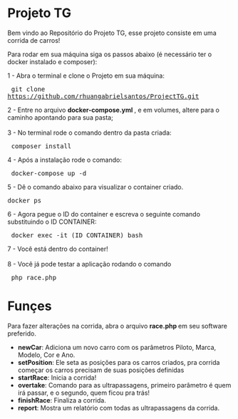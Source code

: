 # Projeto TG

Bem vindo ao Repositório do Projeto TG, esse projeto consiste em uma corrida de carros!

Para rodar em sua máquina siga os passos abaixo (é necessário ter o docker instalado e composer):

1 - Abra o terminal e clone o Projeto em sua máquina: <pre> git clone https://github.com/rhuangabrielsantos/ProjectTG.git </pre>
2 - Entre no arquivo <strong> docker-compose.yml </strong>, e em volumes, altere para o caminho apontando para sua pasta; <br><br>
3 - No terminal rode o comando dentro da pasta criada: <pre> composer install </pre>
4 - Após a instalação rode o comando: <pre> docker-compose up -d </pre>
5 - Dê o comando abaixo para visualizar o container criado. <pre> docker ps </pre> 
6 - Agora pegue o ID do container e escreva o seguinte comando substituindo o ID CONTAINER: 
<pre> docker exec -it (ID CONTAINER) bash </pre>
7 - Você está dentro do container! <br><br>
8 - Você já pode testar a aplicação rodando o comando <pre> php race.php </pre>


# Funçes

Para fazer alterações na corrida, abra o arquivo <strong> race.php </strong> em seu software preferido.

<ul>
  <li><strong>newCar</strong>: Adiciona um novo carro com os parâmetros Piloto, Marca, Modelo, Cor e Ano.</li>  
  <li><strong>setPosition</strong>: Ele seta as posições para os carros criados, pra corrida começar os carros precisam de suas posições definidas</li>
  <li><strong>startRace</strong>: Inicia a corrida!</li>
  <li><strong>overtake</strong>: Comando para as ultrapassagens, primeiro parâmetro é quem irá passar, e o segundo, quem ficou pra trás!</li>
  <li><strong>finishRace</strong>: Finaliza a corrida.</li>
  <li><strong>report</strong>: Mostra um relatório com todas as ultrapassagens da corrida.</li>
</ul>

